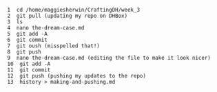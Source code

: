     1  cd /home/maggiesherwin/CraftingDH/week_3
    2  git pull (updating my repo on DHBox)
    3  ls
    4  nano the-dream-case.md
    5  git add -A
    6  git commit
    7  git oush (misspelled that!)
    8  git push
    9  nano the-dream-case.md (editing the file to make it look nicer)
    10  git add -A
    11  git commit
    12  git push (pushing my updates to the repo)
    13  history > making-and-pushing.md
